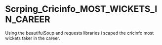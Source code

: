 # Scrping_Cricinfo_MOST_WICKETS_IN_CAREER
  Using the beautifulSoup and requests libraries i scaped the cricinfo most wickets taker in the career.
